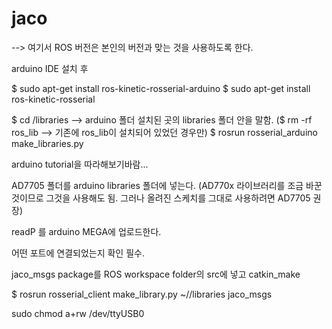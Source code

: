 # jaco




--> 여기서 ROS 버전은 본인의 버전과 맞는 것을 사용하도록 한다.

arduino IDE 설치 후

$ sudo apt-get install ros-kinetic-rosserial-arduino
$ sudo apt-get install ros-kinetic-rosserial

$ cd <arduino IDE path>/libraries   --> arduino 폴더 설치된 곳의 libraries 폴더 안을 말함.
($ rm -rf ros_lib   --> 기존에 ros_lib이 설치되어 있었던 경우만)
$ rosrun rosserial_arduino make_libraries.py
  
arduino tutorial을 따라해보기바람...

AD7705 폴더를 arduino libraries 폴더에 넣는다.
(AD770x 라이브러리를 조금 바꾼것이므로 그것을 사용해도 됨. 그러나 올려진 스케치를 그대로 사용하려면 AD7705 권장)

readP 를 arduino MEGA에 업로드한다.

어떤 포트에 연결되었는지 확인 필수.

jaco_msgs package를 ROS workspace folder의 src에 넣고 catkin_make

$ rosrun rosserial_client make_library.py ~/<arduino IDE path>/libraries jaco_msgs



sudo chmod a+rw /dev/ttyUSB0

